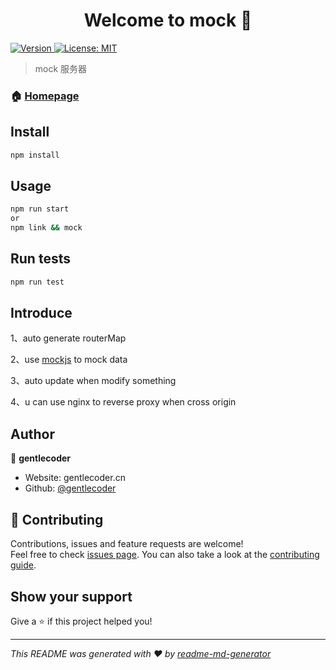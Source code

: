 <h1 align="center">Welcome to mock 👋</h1>
<p>
  <a href="https://www.npmjs.com/package/mock" target="_blank">
    <img alt="Version" src="https://img.shields.io/npm/v/mock.svg">
  </a>
  <a href="#" target="_blank">
    <img alt="License: MIT" src="https://img.shields.io/badge/License-MIT-yellow.svg" />
  </a>
</p>

> mock 服务器

### 🏠 [Homepage](https://github.com/gentlecoder/mockserver#readme)

## Install

```sh
npm install
```

## Usage

```sh
npm run start
or
npm link && mock
```

## Run tests

```sh
npm run test
```

## Introduce

1、auto generate routerMap

2、use [mockjs](http://mockjs.com/) to mock data

3、auto update when modify something

4、u can use nginx to reverse proxy when cross origin

## Author

👤 **gentlecoder**

- Website: gentlecoder.cn
- Github: [@gentlecoder](https://github.com/gentlecoder)

## 🤝 Contributing

Contributions, issues and feature requests are welcome!<br />Feel free to check [issues page](https://github.com/gentlecoder/mockserver/issues). You can also take a look at the [contributing guide](ssh://git@github.com/gentlecoder/mockserver/blob/master/CONTRIBUTING.md).

## Show your support

Give a ⭐️ if this project helped you!

---

_This README was generated with ❤️ by [readme-md-generator](https://github.com/kefranabg/readme-md-generator)_
